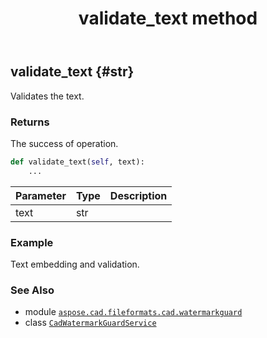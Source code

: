 ﻿---
title: validate_text method
second_title: Aspose.CAD for Python via .NET API References
description: 
type: docs
weight: 60
url: /python-net/aspose.cad.fileformats.cad.watermarkguard/cadwatermarkguardservice/validate_text/
is_root: false
---

## validate_text {#str}

Validates the text.


### Returns 


The success of operation.


```python
def validate_text(self, text):
    ...
```


| Parameter | Type | Description |
| :- | :- | :- |
| text | str |  |

### Example 


Text embedding and validation.



### See Also
* module [`aspose.cad.fileformats.cad.watermarkguard`](../../)
* class [`CadWatermarkGuardService`](/cad/python-net/aspose.cad.fileformats.cad.watermarkguard/cadwatermarkguardservice)
